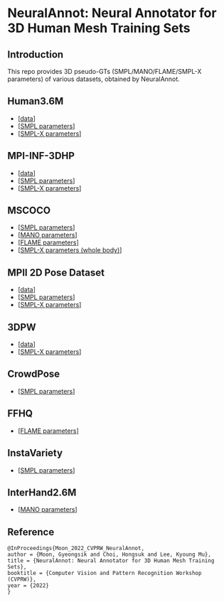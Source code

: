 
# **NeuralAnnot: Neural Annotator for 3D Human Mesh Training Sets**
  
## Introduction  
This repo provides 3D pseudo-GTs (SMPL/MANO/FLAME/SMPL-X parameters) of various datasets, obtained by NeuralAnnot.
  
## Human3.6M
* [[data](https://drive.google.com/drive/folders/1kgVH-GugrLoc9XyvP6nRoaFpw3TmM5xK?usp=sharing)]
* [[SMPL parameters](https://drive.google.com/drive/folders/1xLkuyrjB832o5aG_M3g3EEf0PXqKkvS8?usp=sharing)]
* [[SMPL-X parameters](https://drive.google.com/drive/folders/1opns6ta471PPzvVhhm9Anv5HMd5hCdoj?usp=sharing)]

## MPI-INF-3DHP
* [[data](https://drive.google.com/drive/folders/1oHzb4oJHPZllLgN_yjyatp1LdqdP0R61?usp=sharing)]
* [[SMPL parameters](https://drive.google.com/file/d/1mxyPTnwM7D5L0NhtSEY1-pl3k5mS2IV6/view?usp=sharing)]
* [[SMPL-X parameters](https://drive.google.com/file/d/1lBJyu95xN4EhDyDA1GLkLqlh0SfAKU9a/view?usp=sharing)]

## MSCOCO
* [[SMPL parameters](https://drive.google.com/file/d/14XDSCdvpW_fJe_plbQ9wPwLv2VjdNuYZ/view?usp=sharing)]
* [[MANO parameters](https://drive.google.com/file/d/183lpJD88LNxZH9iDJackWCQrg9LBrQ0p/view?usp=sharing)]
* [[FLAME parameters](https://drive.google.com/file/d/1VIsrPk9Ub547AN3dZH-XyfZbfNl0OYtX/view?usp=sharing)]
* [[SMPL-X parameters (whole body)](https://drive.google.com/file/d/1Jrx7IWdjg-1HYwv0ztLNv0oy3Y_MOkVy/view?usp=sharing)]

## MPII 2D Pose Dataset
* [[data](https://drive.google.com/drive/folders/1MmQ2FRP0coxHGk0Ntj0JOGv9OxSNuCfK?usp=sharing)]
* [[SMPL parameters](https://drive.google.com/file/d/1dvtXmRWuTw1Rv89I8uGFl-YkZbhg3Lqz/view?usp=sharing)]
* [[SMPL-X parameters](https://drive.google.com/file/d/13YsJra9b_EONRexNxG7k1F9zp10SiWt5/view?usp=sharing)]

## 3DPW
* [[data](https://drive.google.com/drive/folders/1fWrx0jnWzcudU6FN6QCZWefaOFSAadgR?usp=sharing)]
* [[SMPL-X parameters](https://drive.google.com/drive/folders/1iff6d8_BJmbWCcnBGnGgLO5_n4Cvk77e?usp=sharing)]

## CrowdPose
* [[SMPL parameters](https://drive.google.com/drive/folders/1cTLcsb54LcUjlaiqdmwfg0UEZJ7IftFi?usp=sharing)]

## FFHQ
* [[FLAME parameters](https://drive.google.com/file/d/1MtEtal-mmE9j36f_Nz160E_N1CLK07yf/view?usp=sharing)]

## InstaVariety
* [[SMPL parameters](https://drive.google.com/drive/folders/1W6LK4h6_dr1gfBMY7gas375M9LxrqDSD?usp=sharing)]

## InterHand2.6M
* [[MANO parameters](https://mks0601.github.io/InterHand2.6M/)]


## 
## Reference  
```  
@InProceedings{Moon_2022_CVPRW_NeuralAnnot,  
author = {Moon, Gyeongsik and Choi, Hongsuk and Lee, Kyoung Mu},  
title = {NeuralAnnot: Neural Annotator for 3D Human Mesh Training Sets},  
booktitle = {Computer Vision and Pattern Recognition Workshop (CVPRW)},  
year = {2022}  
}  
```
